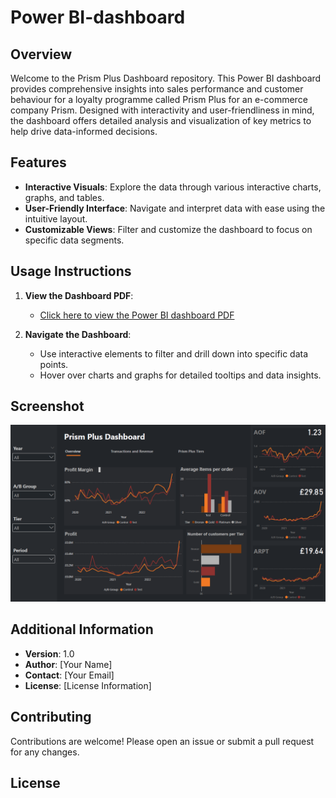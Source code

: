 # Power BI-dashboard

## Overview

Welcome to the Prism Plus Dashboard repository. This Power BI dashboard provides comprehensive insights into sales performance and customer behaviour for a loyalty programme called Prism Plus for an e-commerce company Prism. Designed with interactivity and user-friendliness in mind, the dashboard offers detailed analysis and visualization of key metrics to help drive data-informed decisions.

## Features

- **Interactive Visuals**: Explore the data through various interactive charts, graphs, and tables.
- **User-Friendly Interface**: Navigate and interpret data with ease using the intuitive layout.
- **Customizable Views**: Filter and customize the dashboard to focus on specific data segments.


## Usage Instructions

1. **View the Dashboard PDF**:
   - [Click here to view the Power BI dashboard PDF](Prism%20Plus%20Dashboard.pdf)

2. **Navigate the Dashboard**:
   - Use interactive elements to filter and drill down into specific data points.
   - Hover over charts and graphs for detailed tooltips and data insights.

## Screenshot

![Dashboard Screenshot](Prism%20Plus%20Screenshot.png)

## Additional Information

- **Version**: 1.0
- **Author**: [Your Name]
- **Contact**: [Your Email]
- **License**: [License Information]

## Contributing

Contributions are welcome! Please open an issue or submit a pull request for any changes.

## License


